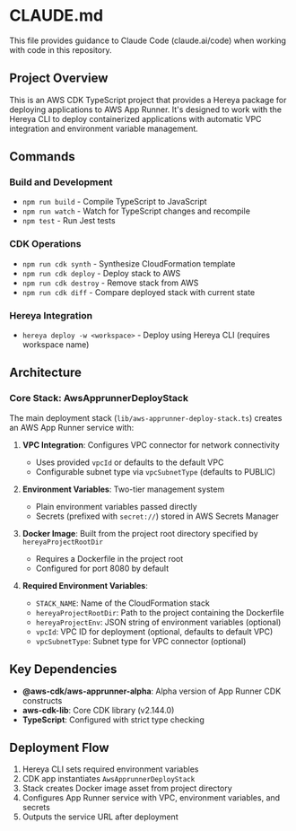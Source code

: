 # CLAUDE.md

This file provides guidance to Claude Code (claude.ai/code) when working with code in this repository.

## Project Overview

This is an AWS CDK TypeScript project that provides a Hereya package for deploying applications to AWS App Runner. It's designed to work with the Hereya CLI to deploy containerized applications with automatic VPC integration and environment variable management.

## Commands

### Build and Development
- `npm run build` - Compile TypeScript to JavaScript
- `npm run watch` - Watch for TypeScript changes and recompile
- `npm test` - Run Jest tests

### CDK Operations
- `npm run cdk synth` - Synthesize CloudFormation template
- `npm run cdk deploy` - Deploy stack to AWS
- `npm run cdk destroy` - Remove stack from AWS
- `npm run cdk diff` - Compare deployed stack with current state

### Hereya Integration
- `hereya deploy -w <workspace>` - Deploy using Hereya CLI (requires workspace name)

## Architecture

### Core Stack: AwsApprunnerDeployStack

The main deployment stack (`lib/aws-apprunner-deploy-stack.ts`) creates an AWS App Runner service with:

1. **VPC Integration**: Configures VPC connector for network connectivity
   - Uses provided `vpcId` or defaults to the default VPC
   - Configurable subnet type via `vpcSubnetType` (defaults to PUBLIC)

2. **Environment Variables**: Two-tier management system
   - Plain environment variables passed directly
   - Secrets (prefixed with `secret://`) stored in AWS Secrets Manager

3. **Docker Image**: Built from the project root directory specified by `hereyaProjectRootDir`
   - Requires a Dockerfile in the project root
   - Configured for port 8080 by default

4. **Required Environment Variables**:
   - `STACK_NAME`: Name of the CloudFormation stack
   - `hereyaProjectRootDir`: Path to the project containing the Dockerfile
   - `hereyaProjectEnv`: JSON string of environment variables (optional)
   - `vpcId`: VPC ID for deployment (optional, defaults to default VPC)
   - `vpcSubnetType`: Subnet type for VPC connector (optional)

## Key Dependencies

- **@aws-cdk/aws-apprunner-alpha**: Alpha version of App Runner CDK constructs
- **aws-cdk-lib**: Core CDK library (v2.144.0)
- **TypeScript**: Configured with strict type checking

## Deployment Flow

1. Hereya CLI sets required environment variables
2. CDK app instantiates `AwsApprunnerDeployStack`
3. Stack creates Docker image asset from project directory
4. Configures App Runner service with VPC, environment variables, and secrets
5. Outputs the service URL after deployment